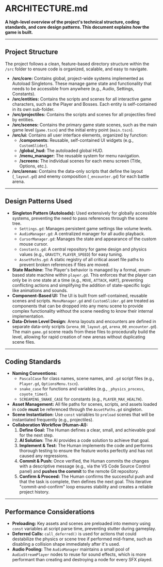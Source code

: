 # ARCHITECTURE.md
**A high-level overview of the project's technical structure, coding standards, and core design patterns. This document explains *how* the game is built.**

---

## Project Structure
The project follows a clean, feature-based directory structure within the `/src` folder to ensure code is organized, scalable, and easy to navigate.

- **/src/core:** Contains global, project-wide systems implemented as Autoload Singletons. These manage game state and functionality that needs to be accessible from anywhere (e.g., Audio, Settings, Constants).
- **/src/entities:** Contains the scripts and scenes for all interactive game characters, such as the Player and Bosses. Each entity is self-contained in its own sub-folder.
- **/src/projectiles:** Contains the scripts and scenes for all projectiles fired by entities.
- **/src/scenes:** Contains the primary game state scenes, such as the main game level (`game.tscn`) and the initial entry point (`main.tscn`).
- **/src/ui:** Contains all user interface elements, organized by function:
    - **/components:** Reusable, self-contained UI widgets (e.g., `CustomSlider`).
    - **/global_hud:** The autoloaded global HUD.
    - **/menu_manager:** The reusable system for menu navigation.
    - **/screens:** The individual scenes for each menu screen (Title, Options, etc.).
- **/src/arenas:** Contains the data-only scripts that define the layout (`_layout.gd`) and enemy composition (`_encounter.gd`) for each battle arena.

---

## Design Patterns Used
- **Singleton Pattern (Autoloads):** Used extensively for globally accessible systems, preventing the need to pass references through the scene tree.
    - `Settings.gd`: Manages persistent game settings like volume levels.
    - `AudioManager.gd`: A centralized manager for all audio playback.
    - `CursorManager.gd`: Manages the state and appearance of the custom mouse cursor.
    - `Constants.gd`: A central repository for game design and physics values (e.g., `GRAVITY`, `PLAYER_SPEED`) for easy tuning.
    - `AssetPaths.gd`: A static registry of all critical asset file paths to prevent broken references if files are moved.
- **State Machine:** The Player's behavior is managed by a formal, enum-based state machine within `player.gd`. This enforces that the player can only be in one state at a time (e.g., `MOVE`, `ATTACK`, `HURT`), preventing conflicting actions and simplifying the addition of state-specific logic like animations and sounds.
- **Component-Based UI:** The UI is built from self-contained, reusable scenes and scripts. `MenuManager.gd` and `CustomSlider.gd` are treated as components that can be dropped into any menu scene to provide complex functionality without the scene needing to know their internal implementation.
- **Data-Driven Level Design:** Arena layouts and encounters are defined in separate data-only scripts (`arena_00_layout.gd`, `arena_00_encounter.gd`). The main `game.gd` scene reads from these files to procedurally build the level, allowing for rapid creation of new arenas without duplicating scene files.

---

## Coding Standards
- **Naming Conventions:**
    - `PascalCase` for class names, scene names, and `.gd` script files (e.g., `Player.gd`, `OptionsMenu.tscn`).
    - `snake_case` for functions and variables (e.g., `_physics_process`, `coyote_timer`).
    - `SCREAMING_SNAKE_CASE` for constants (e.g., `PLAYER_MAX_HEALTH`).
- **Asset Management:** All file paths for scenes, scripts, and assets loaded in code **must** be referenced through the `AssetPaths.gd` singleton.
- **Scene Instantiation:** Use `const` variables to `preload` scenes that will be instantiated frequently (e.g., projectiles).
- **Collaboration Workflow (Human-AI):**
    1.  **Define Goal:** The Human defines a clear, small, and achievable goal for the next step.
    2.  **AI Solution:** The AI provides a code solution to achieve that goal.
    3.  **Implement & Test:** The Human implements the code and performs thorough testing to ensure the feature works perfectly and has not caused any regressions.
    4.  **Commit & Push:** Once verified, the Human commits the changes with a descriptive message (e.g., via the VS Code Source Control panel) and **pushes the commit** to the remote Git repository.
    5.  **Confirm & Proceed:** The Human confirms the successful push and that the task is complete, then defines the next goal. This iterative "commit-and-confirm" loop ensures stability and creates a reliable project history.

---

## Performance Considerations
- **Preloading:** Key assets and scenes are preloaded into memory using `const` variables at script parse time, preventing stutter during gameplay.
- **Deferred Calls:** `call_deferred()` is used for actions that could destabilize the physics or scene tree if performed mid-frame, such as disabling a collision shape immediately after it's used.
- **Audio Pooling:** The `AudioManager` maintains a small pool of `AudioStreamPlayer` nodes to reuse for sound effects, which is more performant than creating and destroying a node for every SFX played.